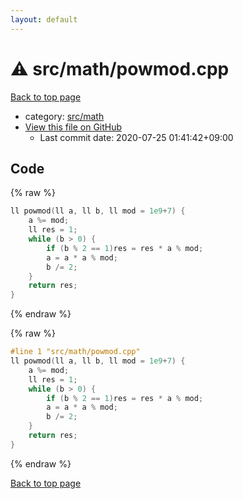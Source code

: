 ```yaml
---
layout: default
---
```


<!-- mathjax config similar to math.stackexchange -->
<script type="text/javascript" async
  src="https://cdnjs.cloudflare.com/ajax/libs/mathjax/2.7.5/MathJax.js?config=TeX-MML-AM_CHTML">
</script>
<script type="text/x-mathjax-config">
  MathJax.Hub.Config({
    TeX: { equationNumbers: { autoNumber: "AMS" }},
    tex2jax: {
      inlineMath: [ ['$','$'] ],
      processEscapes: true
    },
    "HTML-CSS": { matchFontHeight: false },
    displayAlign: "left",
    displayIndent: "2em"
  });
</script>

<script type="text/javascript" src="https://cdnjs.cloudflare.com/ajax/libs/jquery/3.4.1/jquery.min.js"></script>
<script src="https://cdn.jsdelivr.net/npm/jquery-balloon-js@1.1.2/jquery.balloon.min.js" integrity="sha256-ZEYs9VrgAeNuPvs15E39OsyOJaIkXEEt10fzxJ20+2I=" crossorigin="anonymous"></script>
<script type="text/javascript" src="../../../assets/js/copy-button.js"></script>
<link rel="stylesheet" href="../../../assets/css/copy-button.css" />


# :warning: src/math/powmod.cpp

<a href="../../../index.html">Back to top page</a>

* category: <a href="../../../index.html#fb2ef479237c7a939531a404fd0e5cb7">src/math</a>
* <a href="{{ site.github.repository_url }}/blob/master/src/math/powmod.cpp">View this file on GitHub</a>
    - Last commit date: 2020-07-25 01:41:42+09:00




## Code

<a id="unbundled"></a>
{% raw %}
```cpp
ll powmod(ll a, ll b, ll mod = 1e9+7) {
	a %= mod;
	ll res = 1;
	while (b > 0) {
		if (b % 2 == 1)res = res * a % mod;
		a = a * a % mod;
		b /= 2;
	}
	return res;
}
```
{% endraw %}

<a id="bundled"></a>
{% raw %}
```cpp
#line 1 "src/math/powmod.cpp"
ll powmod(ll a, ll b, ll mod = 1e9+7) {
	a %= mod;
	ll res = 1;
	while (b > 0) {
		if (b % 2 == 1)res = res * a % mod;
		a = a * a % mod;
		b /= 2;
	}
	return res;
}

```
{% endraw %}

<a href="../../../index.html">Back to top page</a>

